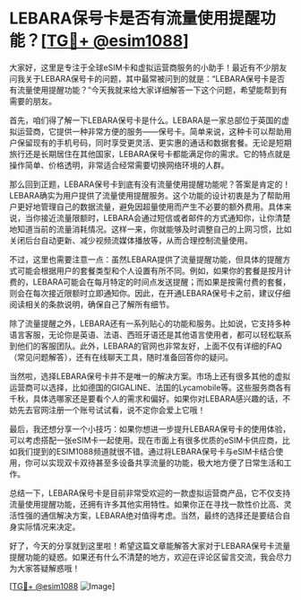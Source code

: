 # LEBARA保号卡是否有流量使用提醒功能？[[TG💪+ @esim1088](https://t.me/s/esim1088)]

大家好，这里是专注于全球eSIM卡和虚拟运营商服务的小助手！最近有不少朋友问我关于LEBARA保号卡的问题，其中最常被问到的就是：“LEBARA保号卡是否有流量使用提醒功能？”今天我就来给大家详细解答一下这个问题，希望能帮到有需要的朋友。

首先，咱们得了解一下LEBARA保号卡是什么。LEBARA是一家总部位于英国的虚拟运营商，它提供一种非常方便的服务——保号卡。简单来说，这种卡可以帮助用户保留现有的手机号码，同时享受更灵活、更实惠的通话和数据套餐。无论是短期旅行还是长期居住在其他国家，LEBARA保号卡都能满足你的需求。它的特点就是操作简单、价格透明，非常适合经常需要切换网络环境的人群。

那么回到正题，LEBARA保号卡到底有没有流量使用提醒功能呢？答案是肯定的！LEBARA确实为用户提供了流量使用提醒服务。这个功能的设计初衷是为了帮助用户更好地管理自己的数据流量，避免因超量使用而产生不必要的额外费用。具体来说，当你接近流量限额时，LEBARA会通过短信或者邮件的方式通知你，让你清楚地知道当前的流量消耗情况。这样一来，你就能够及时调整自己的上网习惯，比如关闭后台自动更新、减少视频流媒体播放等，从而合理控制流量使用。

不过，这里也需要注意一点：虽然LEBARA提供了流量提醒功能，但具体的提醒方式可能会根据用户的套餐类型和个人设置有所不同。例如，如果你的套餐是按月计费的，LEBARA可能会在每月特定的时间点发送提醒；而如果是按需付费的套餐，则会在每次接近限额时立即通知你。因此，在开通LEBARA保号卡之前，建议仔细阅读相关的条款说明，确保自己了解所有细节。

除了流量提醒之外，LEBARA还有一系列贴心的功能和服务。比如说，它支持多种语言客服，无论你是英语、法语、西班牙语还是其他语言使用者，都可以轻松联系到他们的客服团队。此外，LEBARA的官网也非常友好，上面不仅有详细的FAQ（常见问题解答），还有在线聊天工具，随时准备回答你的疑问。

当然啦，选择LEBARA保号卡并不是唯一的解决方案。市场上还有很多其他的虚拟运营商可以选择，比如德国的GIGALINE、法国的Lycamobile等。这些服务商各有千秋，具体选哪家还是要看个人的需求和偏好。如果你对LEBARA感兴趣的话，不妨先去官网注册一个账号试试看，说不定你会爱上它哦！

最后，我还想分享一个小技巧：如果你想进一步提升LEBARA保号卡的使用体验，可以考虑搭配一张eSIM卡一起使用。现在市面上有很多优质的eSIM卡供应商，比如我们提到的ESIM1088频道就很不错。通过将LEBARA保号卡与eSIM卡结合使用，你可以实现双卡双待甚至多设备共享流量的功能，极大地方便了日常生活和工作。

总结一下，LEBARA保号卡是目前非常受欢迎的一款虚拟运营商产品，它不仅支持流量使用提醒功能，还拥有许多其他实用特性。如果你正在寻找一款性价比高、灵活性强的通信解决方案，LEBARA绝对值得考虑。当然，最终的选择还是要结合自身实际情况来决定。

好了，今天的分享就到这里啦！希望这篇文章能解答大家对于LEBARA保号卡流量提醒功能的疑惑。如果还有什么不清楚的地方，欢迎在评论区留言交流，我会尽力为大家答疑解惑哦！

[[TG💪+ @esim1088](https://t.me/s/esim1088) ![Image](https://i.postimg.cc/4NQfJmqS/Snipaste-2025-05-13-00-14-12.png)]